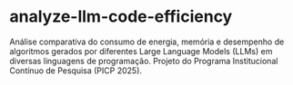 # analyze-llm-code-efficiency
Análise comparativa do consumo de energia, memória e desempenho de algoritmos gerados por diferentes Large Language Models (LLMs) em diversas linguagens de programação. Projeto do Programa Institucional Contínuo de Pesquisa (PICP 2025).
